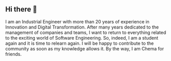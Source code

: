 ## Hi there 👋
I am an Industrial Engineer with more than 20 years of experience in Innovation and Digital Transformation.
After many years dedicated to the management of companies and teams, I want to return to everything related to the exciting world of Software Engineering.
So, indeed, I am a student again and it is time to relearn again.
I will be happy to contribute to the community as soon as my knowledge allows it.
By the way, I am Chema for friends.

<!--
**jdtena/jdtena** is a ✨ _special_ ✨ repository because its `README.md` (this file) appears on your GitHub profile.

Here are some ideas to get you started:

- 🔭 I’m currently working on ...
- 🌱 I’m currently learning ...
- 👯 I’m looking to collaborate on ...
- 🤔 I’m looking for help with ...
- 💬 Ask me about ...
- 📫 How to reach me: ...
- 😄 Pronouns: ...
- ⚡ Fun fact: ...
-->

